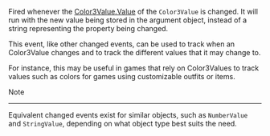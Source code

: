 Fired whenever the [Color3Value.Value](https://developer.roblox.com/api-reference/property/Color3Value/Value) of the `Color3Value` is changed. It will run with the new value being stored in the argument object, instead of a string representing the property being changed.

This event, like other changed events, can be used to track when an Color3Value changes and to track the different values that it may change to.

For instance, this may be useful in games that rely on Color3Values to track values such as colors for games using customizable outfits or items.

Note

----------

Equivalent changed events exist for similar objects, such as `NumberValue` and `StringValue`, depending on what object type best suits the need.